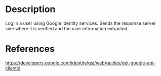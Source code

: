 # Description
Log in a user using Google Identity services.  Sends the response server side where
it is verified and the user information extracted.

# References
https://developers.google.com/identity/gsi/web/guides/get-google-api-clientid